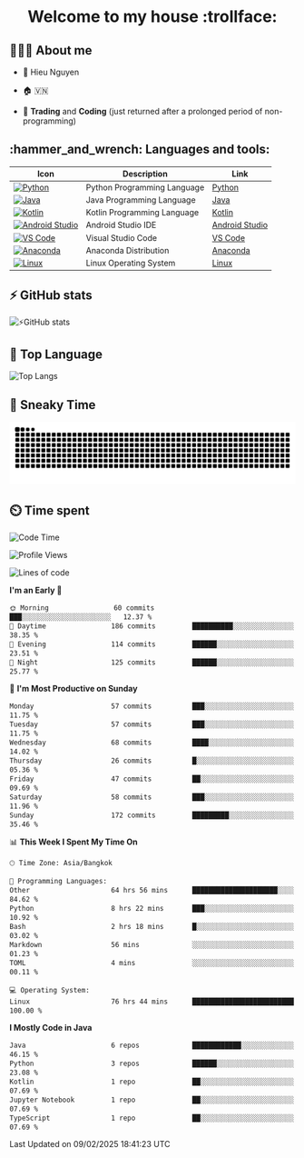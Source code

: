 <h1 align="center">Welcome to my house :trollface:</h1>

<h2 align="left">👨🏻‍💻 About me</h2>

- 🪪 Hieu Nguyen

- 🏠 🇻🇳

- 📄 **Trading** and **Coding** (just returned after a prolonged period of non-programming)


<h2 align="left">:hammer_and_wrench: Languages and tools:</h2>

| Icon | Description | Link |
|---|---|---|
| [![Python](https://skillicons.dev/icons?i=python)](https://www.python.org/) | Python Programming Language | [Python](https://www.python.org/) |
| [![Java](https://skillicons.dev/icons?i=java)](https://www.java.com/) | Java Programming Language | [Java](https://www.java.com/) | 
| [![Kotlin](https://skillicons.dev/icons?i=kotlin)](https://kotlinlang.org/) | Kotlin Programming Language | [Kotlin](https://kotlinlang.org/) |
| [![Android Studio](https://skillicons.dev/icons?i=androidstudio)](https://developer.android.com/studio) | Android Studio IDE | [Android Studio](https://developer.android.com/studio) |
| [![VS Code](https://skillicons.dev/icons?i=vscode)](https://code.visualstudio.com/) | Visual Studio Code | [VS Code](https://code.visualstudio.com/) |
| [![Anaconda](https://skillicons.dev/icons?i=anaconda)](https://www.anaconda.com/) | Anaconda Distribution | [Anaconda](https://www.anaconda.com/) |
| [![Linux](https://skillicons.dev/icons?i=linux)](https://www.linux.org/) | Linux Operating System | [Linux](https://www.linux.org/) |


<h2>⚡ GitHub stats</h2>

![⚡GitHub stats](https://github-readme-stats-9793-ultimatebrok-projects.vercel.app/api?username=ultimateBroK&show_icons=true&theme=dark)

<h2>🥇 Top Language</h2>

![Top Langs](https://github-readme-stats-9793-ultimatebrok-projects.vercel.app/api/top-langs?username=ultimateBroK&size_weight=0.5&count_weight=0.5&layout=compact&theme=dark)

<h2>🐍 Sneaky Time</h2>

![Snake animation](https://raw.githubusercontent.com/ultimateBroK/ultimateBroK/output/github-contribution-grid-snake-dark.svg)

<h2>⏲️ Time spent</h2>

<!--START_SECTION:waka-->
![Code Time](http://img.shields.io/badge/Code%20Time-425%20hrs%2030%20mins-blue)

![Profile Views](http://img.shields.io/badge/Profile%20Views-0-blue)

![Lines of code](https://img.shields.io/badge/From%20Hello%20World%20I%27ve%20Written-394.9%20thousand%20lines%20of%20code-blue)

**I'm an Early 🐤** 

```text
🌞 Morning                60 commits          ███░░░░░░░░░░░░░░░░░░░░░░   12.37 % 
🌆 Daytime                186 commits         ██████████░░░░░░░░░░░░░░░   38.35 % 
🌃 Evening                114 commits         ██████░░░░░░░░░░░░░░░░░░░   23.51 % 
🌙 Night                  125 commits         ██████░░░░░░░░░░░░░░░░░░░   25.77 % 
```
📅 **I'm Most Productive on Sunday** 

```text
Monday                   57 commits          ███░░░░░░░░░░░░░░░░░░░░░░   11.75 % 
Tuesday                  57 commits          ███░░░░░░░░░░░░░░░░░░░░░░   11.75 % 
Wednesday                68 commits          ████░░░░░░░░░░░░░░░░░░░░░   14.02 % 
Thursday                 26 commits          █░░░░░░░░░░░░░░░░░░░░░░░░   05.36 % 
Friday                   47 commits          ██░░░░░░░░░░░░░░░░░░░░░░░   09.69 % 
Saturday                 58 commits          ███░░░░░░░░░░░░░░░░░░░░░░   11.96 % 
Sunday                   172 commits         █████████░░░░░░░░░░░░░░░░   35.46 % 
```


📊 **This Week I Spent My Time On** 

```text
🕑︎ Time Zone: Asia/Bangkok

💬 Programming Languages: 
Other                    64 hrs 56 mins      █████████████████████░░░░   84.62 % 
Python                   8 hrs 22 mins       ███░░░░░░░░░░░░░░░░░░░░░░   10.92 % 
Bash                     2 hrs 18 mins       █░░░░░░░░░░░░░░░░░░░░░░░░   03.02 % 
Markdown                 56 mins             ░░░░░░░░░░░░░░░░░░░░░░░░░   01.23 % 
TOML                     4 mins              ░░░░░░░░░░░░░░░░░░░░░░░░░   00.11 % 

💻 Operating System: 
Linux                    76 hrs 44 mins      █████████████████████████   100.00 % 
```

**I Mostly Code in Java** 

```text
Java                     6 repos             ████████████░░░░░░░░░░░░░   46.15 % 
Python                   3 repos             ██████░░░░░░░░░░░░░░░░░░░   23.08 % 
Kotlin                   1 repo              ██░░░░░░░░░░░░░░░░░░░░░░░   07.69 % 
Jupyter Notebook         1 repo              ██░░░░░░░░░░░░░░░░░░░░░░░   07.69 % 
TypeScript               1 repo              ██░░░░░░░░░░░░░░░░░░░░░░░   07.69 % 
```




 Last Updated on 09/02/2025 18:41:23 UTC
<!--END_SECTION:waka-->
